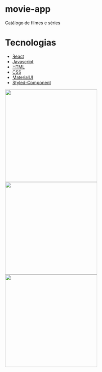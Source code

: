 # movie-app
Catálogo de filmes e séries

# Tecnologias
<ul>
<li>
<a href="https://pt-br.reactjs.org"/>React</a>
</li>
<li>
<a href="https://developer.mozilla.org/pt-BR/docs/Web/JavaScript"/>Javascript</a>
</li>
<li>
<a href="https://developer.mozilla.org/pt-BR/docs/Web/HTML"/>HTML</a>
</li>
<li>
<a href="https://developer.mozilla.org/pt-BR/docs/Web/CSS"/>CSS</a>
</li>
<li>
<a href="https://mui.com/pt/material-ui/getting-started/overview/"/>MaterialUI</a>
</li>
<li>
<a href="https://styled-components.com/docs"/>Styled-Component</a>
</li>
</ul>

<img src="https://user-images.githubusercontent.com/86391973/193429498-8c6645e9-3062-4ccb-a487-fcab56e61028.png" width="300px" />
<img src="https://user-images.githubusercontent.com/86391973/193429532-17105d25-b4f0-4847-9b68-ddd8182882ea.png" width="300px" />
<img src="https://user-images.githubusercontent.com/86391973/193429679-43fc5d94-9e6e-48d6-8c6a-4fc688cdd1ee.png" width="300px" />
